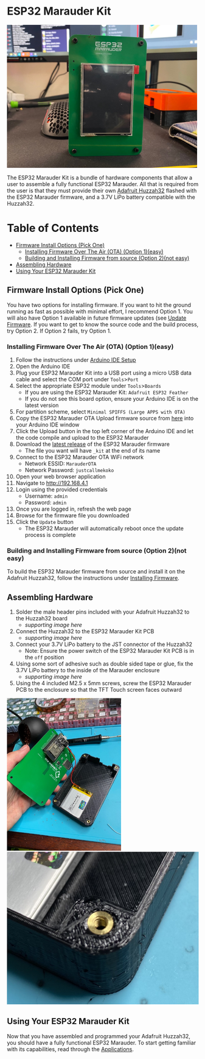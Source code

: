 # ESP32 Marauder Kit
<p align="left">
  <img alt="ESP32 WROOM-32U" src="https://github.com/justcallmekoko/ESP32Marauder/blob/master/pictures/IMG_3491%20-%20Copy.jpg?raw=true" width="500">
</p>

The ESP32 Marauder Kit is a bundle of hardware components that allow a user to assemble a fully functional ESP32 Marauder. All that is required from the user is that they must provide their own [Adafruit Huzzah32](https://www.adafruit.com/product/3405) flashed with the ESP32 Marauder firmware, and a 3.7V LiPo battery compatible with the Huzzah32. 

# Table of Contents
- [Firmware Install Options (Pick One)](#firmware-install-options-pick-one)
  - [Installing Firmware Over The Air (OTA) (Option 1)(easy)](#installing-firmware-over-the-air-ota-option-1easy)
  - [Building and Installing Firmware from source (Option 2)(not easy)](#building-and-installing-firmware-from-source-option-2not-easy)
- [Assembling Hardware](#assembling-hardware)
- [Using Your ESP32 Marauder Kit](#using-your-esp32-marauder-kit)

## Firmware Install Options (Pick One)
You have two options for installing firmware. If you want to hit the ground running as fast as possible with minimal effort, I recommend Option 1. You will also have Option 1 available in future firmware updates (see [Update Firmware](update-firmware). If you want to get to know the source code and the build process, try Option 2. If Option 2 fails, try Option 1.

### Installing Firmware Over The Air (OTA) (Option 1)(easy)
1. Follow the instructions under [Arduino IDE Setup](arduino-ide-setup)
2. Open the Arduino IDE
3. Plug your ESP32 Marauder Kit into a USB port using a micro USB data cable and select the COM port under `Tools`>`Port`
4. Select the appropriate ESP32 module under `Tools`>`Boards`
    - If you are using the ESP32 Marauder Kit: `Adafruit ESP32 Feather`
    - If you do not see this board option, ensure your Arduino IDE is on the latest version
5. For partition scheme, select `Minimal SPIFFS (Large APPS with OTA)`
6. Copy the ESP32 Marauder OTA Upload firmware source from [here](https://raw.githubusercontent.com/justcallmekoko/ESP32Marauder/master/MarauderOTA/MarauderOTA.ino) into your Arduino IDE window
7. Click the Upload button in the top left corner of the Arduino IDE and let the code compile and upload to the ESP32 Marauder
8. Download the [latest release](https://github.com/justcallmekoko/ESP32Marauder/releases/latest) of the ESP32 Marauder firmware
    - The file you want will have `_kit` at the end of its name
9. Connect to the ESP32 Marauder OTA WiFi network
    - Network ESSID: `MarauderOTA`
    - Network Password: `justcallmekoko`
10. Open your web browser application
11. Navigate to http://192.168.4.1
12. Login using the provided credentials
    - Username: `admin`
    - Password: `admin`
13. Once you are logged in, refresh the web page
14. Browse for the firmware file you downloaded
15. Click the `Update` button
    - The ESP32 Marauder will automatically reboot once the update process is complete

### Building and Installing Firmware from source (Option 2)(not easy)
To build the ESP32 Marauder firmware from source and install it on the Adafruit Huzzah32, follow the instructions under [Installing Firmware](installing-firmware).

## Assembling Hardware
1. Solder the male header pins included with your Adafruit Huzzah32 to the Huzzah32 board
    - *supporting image here*
2. Connect the Huzzah32 to the ESP32 Marauder Kit PCB
    - *supporting image here*
3. Connect your 3.7V LiPo battery to the JST connector of the Huzzah32
    - Note: Ensure the power switch of the ESP32 Marauder Kit PCB is in the `off` position
4. Using some sort of adhesive such as double sided tape or glue, fix the 3.7V LiPo battery to the inside of the Marauder enclosure
    - *supporting image here*
5. Using the 4 included M2.5 x 5mm screws, screw the ESP32 Marauder PCB to the enclosure so that the TFT Touch screen faces outward
<p align="left">
  <img alt="ESP32 WROOM-32U" src="https://github.com/justcallmekoko/ESP32Marauder/blob/master/pictures/IMG_3484%20-%20Copy.jpg?raw=true" height="400">
  <img alt="ESP32 WROOM-32U" src="https://github.com/justcallmekoko/ESP32Marauder/blob/master/pictures/IMG_3485%20-%20Copy.jpg?raw=true" height="400">
</p>

## Using Your ESP32 Marauder Kit
Now that you have assembled and programmed your Adafruit Huzzah32, you should have a fully functional ESP32 Marauder. To start getting familiar with its capabilities, read through the [Applications](applications).